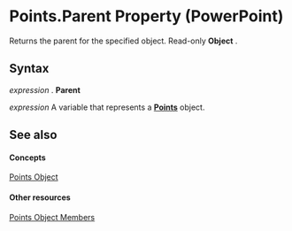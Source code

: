 
# Points.Parent Property (PowerPoint)

Returns the parent for the specified object. Read-only  **Object** .


## Syntax

 _expression_ . **Parent**

 _expression_ A variable that represents a **[Points](f3ee69d3-ab8f-e300-bbf4-00ea97d47c2a.md)** object.


## See also


#### Concepts


[Points Object](f3ee69d3-ab8f-e300-bbf4-00ea97d47c2a.md)
#### Other resources


[Points Object Members](6699e212-0242-fe2b-9777-52801988727f.md)
